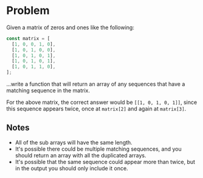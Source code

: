 # Problem

Given a matrix of zeros and ones like the following:

```js
const matrix = [
  [1, 0, 0, 1, 0],
  [1, 0, 1, 0, 0],
  [1, 0, 1, 0, 1],
  [1, 0, 1, 0, 1],
  [1, 0, 1, 1, 0],
];
```

...write a function that will return an array of any sequences that have a matching sequence in the matrix.

For the above matrix, the correct answer would be `[[1, 0, 1, 0, 1]]`, since this sequence appears twice, once at `matrix[2]` and again at `matrix[3]`.

## Notes

- All of the sub arrays will have the same length.
- It's possible there could be multiple matching sequences, and you should return an array with all the duplicated arrays.
- It's possible that the same sequence could appear more than twice, but in the output you should only include it once.
